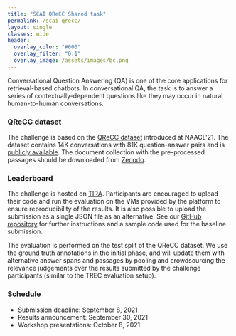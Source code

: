 ```yaml
---
title: "SCAI QReCC Shared task"
permalink: /scai-qrecc/
layout: single
classes: wide
header:
  overlay_color: "#000"
  overlay_filter: "0.1"
  overlay_image: /assets/images/bc.png
---
```


Conversational Question Answering (QA) is one of the core applications for retrieval-based chatbots. In conversational QA, the task is to answer a series of contextually-dependent questions like they may occur in natural human-to-human conversations.


### QReCC dataset

The challenge is based on the <a href="https://arxiv.org/abs/2010.04898">QReCC dataset</a> introduced at NAACL'21. The dataset contains 14K conversations with 81K question-answer pairs and is <a href="https://github.com/apple/ml-qrecc">publicly available</a>. The document collection with the pre-processed passages should be downloaded from <a href="https://doi.org/10.5281/zenodo.4748782">Zenodo</a>.

### Leaderboard

The challenge is hosted on <a href="https://www.tira.io/task/scai-qrecc/dataset/scai-qrecc21-test-dataset-2021-05-15">TIRA</a>. Participants are encouraged to upload their code and run the evaluation on the VMs provided by the platform to ensure reproducibility of the results. It is also possible to upload the submission as a single JSON file as an alternative. See our <a href="https://github.com/scai-conf/SCAI-QReCC-21/tree/main/code/simple-baseline">GitHub repository</a> for further instructions and a sample code used for the baseline submission.

The evaluation is performed on the test split of the QReCC dataset. We use the ground truth annotations in the initial phase, and will update them with alternative answer spans and passages by pooling and crowdsourcing the relevance judgements over the results submitted by the challenge participants (similar to the TREC evaluation setup).

### Schedule

* Submission deadline: September 8, 2021
* Results announcement: September 30, 2021
* Workshop presentations: October 8, 2021
